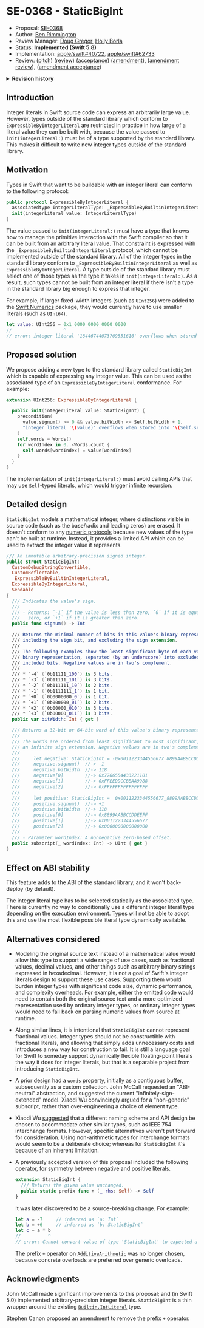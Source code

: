 # SE-0368 - StaticBigInt

* Proposal: [SE-0368](0368-staticbigint.md)
* Author: [Ben Rimmington](https://github.com/benrimmington)
* Review Manager: [Doug Gregor](https://github.com/DougGregor), [Holly Borla](https://github.com/hborla)
* Status: **Implemented (Swift 5.8)**
* Implementation: [apple/swift#40722](https://github.com/apple/swift/pull/40722), [apple/swift#62733](https://github.com/apple/swift/pull/62733)
* Review: ([pitch](https://forums.swift.org/t/staticbigint/54545)) ([review](https://forums.swift.org/t/se-0368-staticbigint/59421)) ([acceptance](https://forums.swift.org/t/accepted-se-0368-staticbigint/59962)) ([amendment](https://forums.swift.org/t/pitch-amend-se-0368-to-remove-prefix-operator/62173)), ([amendment review](https://forums.swift.org/t/amendment-se-0368-staticbigint/62992)), ([amendment acceptance](https://forums.swift.org/t/accepted-amendment-se-0368-staticbigint/63246))

<details>
<summary><b>Revision history</b></summary>

|            |                                                   |
| ---------- | ------------------------------------------------- |
| 2022-01-10 | Initial pitch.                                    |
| 2022-02-01 | Updated with an "ABI-neutral" abstraction.        |
| 2022-04-23 | Updated with an "infinitely-sign-extended" model. |
| 2022-08-18 | Updated with a "non-generic" subscript.           |
| 2023-02-03 | Amended to remove the prefix `+` operator.        |

</details>

## Introduction

Integer literals in Swift source code can express an arbitrarily large value. However, types outside of the standard library which conform to `ExpressibleByIntegerLiteral` are restricted in practice in how large of a literal value they can be built with, because the value passed to `init(integerLiteral:)` must be of a type supported by the standard library. This makes it difficult to write new integer types outside of the standard library.

## Motivation

Types in Swift that want to be buildable with an integer literal can conform to the following protocol:

```swift
public protocol ExpressibleByIntegerLiteral {
  associatedtype IntegerLiteralType: _ExpressibleByBuiltinIntegerLiteral
  init(integerLiteral value: IntegerLiteralType)
}
```

The value passed to `init(integerLiteral:)` must have a type that knows how to manage the primitive interaction with the Swift compiler so that it can be built from an arbitrary literal value. That constraint is expressed with the `_ExpressibleByBuiltinIntegerLiteral` protocol, which cannot be implemented outside of the standard library. All of the integer types in the standard library conform to `_ExpressibleByBuiltinIntegerLiteral` as well as `ExpressibleByIntegerLiteral`. A type outside of the standard library must select one of those types as the type it takes in `init(integerLiteral:)`. As a result, such types cannot be built from an integer literal if there isn't a type in the standard library big enough to express that integer.

For example, if larger fixed-width integers (such as `UInt256`) were added to the [Swift Numerics][] package, they would currently have to use smaller literals (such as `UInt64`).

```swift
let value: UInt256 = 0x1_0000_0000_0000_0000
//                   ^
// error: integer literal '18446744073709551616' overflows when stored into 'UInt256'
```

## Proposed solution

We propose adding a new type to the standard library called `StaticBigInt` which is capable of expressing any integer value. This can be used as the associated type of an `ExpressibleByIntegerLiteral` conformance. For example:

```swift
extension UInt256: ExpressibleByIntegerLiteral {

  public init(integerLiteral value: StaticBigInt) {
    precondition(
      value.signum() >= 0 && value.bitWidth <= Self.bitWidth + 1,
      "integer literal '\(value)' overflows when stored into '\(Self.self)'"
    )
    self.words = Words()
    for wordIndex in 0..<Words.count {
      self.words[wordIndex] = value[wordIndex]
    }
  }
}
```

The implementation of `init(integerLiteral:)` must avoid calling APIs that may use `Self`-typed literals, which would trigger infinite recursion.

## Detailed design

`StaticBigInt` models a mathematical integer, where distinctions visible in source code (such as the base/radix and leading zeros) are erased. It doesn't conform to any [numeric protocols][] because new values of the type can't be built at runtime. Instead, it provides a limited API which can be used to extract the integer value it represents.

```swift
/// An immutable arbitrary-precision signed integer.
public struct StaticBigInt:
  CustomDebugStringConvertible,
  CustomReflectable,
  _ExpressibleByBuiltinIntegerLiteral,
  ExpressibleByIntegerLiteral,
  Sendable
{
  /// Indicates the value's sign.
  ///
  /// - Returns: `-1` if the value is less than zero, `0` if it is equal to
  ///   zero, or `+1` if it is greater than zero.
  public func signum() -> Int

  /// Returns the minimal number of bits in this value's binary representation,
  /// including the sign bit, and excluding the sign extension.
  ///
  /// The following examples show the least significant byte of each value's
  /// binary representation, separated (by an underscore) into excluded and
  /// included bits. Negative values are in two's complement.
  ///
  /// * `-4` (`0b11111_100`) is 3 bits.
  /// * `-3` (`0b11111_101`) is 3 bits.
  /// * `-2` (`0b111111_10`) is 2 bits.
  /// * `-1` (`0b1111111_1`) is 1 bit.
  /// * `+0` (`0b0000000_0`) is 1 bit.
  /// * `+1` (`0b000000_01`) is 2 bits.
  /// * `+2` (`0b00000_010`) is 3 bits.
  /// * `+3` (`0b00000_011`) is 3 bits.
  public var bitWidth: Int { get }

  /// Returns a 32-bit or 64-bit word of this value's binary representation.
  ///
  /// The words are ordered from least significant to most significant, with
  /// an infinite sign extension. Negative values are in two's complement.
  ///
  ///     let negative: StaticBigInt = -0x0011223344556677_8899AABBCCDDEEFF
  ///     negative.signum()  //-> -1
  ///     negative.bitWidth  //-> 118
  ///     negative[0]        //-> 0x7766554433221101
  ///     negative[1]        //-> 0xFFEEDDCCBBAA9988
  ///     negative[2]        //-> 0xFFFFFFFFFFFFFFFF
  ///
  ///     let positive: StaticBigInt =  0x0011223344556677_8899AABBCCDDEEFF
  ///     positive.signum()  //-> +1
  ///     positive.bitWidth  //-> 118
  ///     positive[0]        //-> 0x8899AABBCCDDEEFF
  ///     positive[1]        //-> 0x0011223344556677
  ///     positive[2]        //-> 0x0000000000000000
  ///
  /// - Parameter wordIndex: A nonnegative zero-based offset.
  public subscript(_ wordIndex: Int) -> UInt { get }
}
```

## Effect on ABI stability

This feature adds to the ABI of the standard library, and it won't back-deploy (by default).

The integer literal type has to be selected statically as the associated type. There is currently no way to conditionally use a different integer literal type depending on the execution environment. Types will not be able to adopt this and use the most flexible possible literal type dynamically available.

## Alternatives considered

- Modeling the original source text instead of a mathematical value would allow this type to support a wide range of use cases, such as fractional values, decimal values, and other things such as arbitrary binary strings expressed in hexadecimal. However, it is not a goal of Swift's integer literals design to support these use cases. Supporting them would burden integer types with significant code size, dynamic performance, and complexity overheads. For example, either the emitted code would need to contain both the original source text and a more optimized representation used by ordinary integer types, or ordinary integer types would need to fall back on parsing numeric values from source at runtime.

- Along similar lines, it is intentional that `StaticBigInt` cannot represent fractional values. Integer types should not be constructible with fractional literals, and allowing that simply adds unnecessary costs and introduces a new way for construction to fail. It is still a language goal for Swift to someday support dynamically flexible floating-point literals the way it does for integer literals, but that is a separable project from introducing `StaticBigInt`.

- A prior design had a `words` property, initially as a contiguous buffer, subsequently as a custom collection. John McCall requested an "ABI-neutral" abstraction, and suggested the current "infinitely-sign-extended" model. Xiaodi Wu convincingly argued for a "non-generic" subscript, rather than over-engineering a choice of element type.

- Xiaodi Wu [suggested](https://forums.swift.org/t/staticbigint/54545/23) that a different naming scheme and API design be chosen to accommodate other similar types, such as IEEE 754 interchange formats. However, specific alternatives weren't put forward for consideration. Using non-arithmetic types for interchange formats would seem to be a deliberate choice; whereas for `StaticBigInt` it's because of an inherent limitation.

- A previously accepted version of this proposal included the following operator, for symmetry between negative and positive literals.

  ```swift
  extension StaticBigInt {
    /// Returns the given value unchanged.
    public static prefix func + (_ rhs: Self) -> Self
  }
  ```

  It was later discovered to be a source-breaking change. For example:

  ```swift
  let a = -7     // inferred as `a: Int`
  let b = +6     // inferred as `b: StaticBigInt`
  let c = a * b
  //          ^
  // error: Cannot convert value of type 'StaticBigInt' to expected argument type 'Int'
  ```

  The prefix `+` operator on [`AdditiveArithmetic`][numeric protocols] was no longer chosen, because concrete overloads are preferred over generic overloads.

## Acknowledgments

John McCall made significant improvements to this proposal; and (in Swift 5.0) implemented arbitrary-precision integer literals. `StaticBigInt` is a thin wrapper around the existing [`Builtin.IntLiteral`][] type.

Stephen Canon proposed an amendment to remove the prefix `+` operator.

<!----------------------------------------------------------------------------->

[`Builtin.IntLiteral`]: <https://forums.swift.org/t/how-to-find-rounding-error-in-floating-point-integer-literal-initializer/42039/8>

[numeric protocols]: <https://developer.apple.com/documentation/swift/numeric-protocols>

[Swift Numerics]: <https://github.com/apple/swift-numerics/issues/4>
